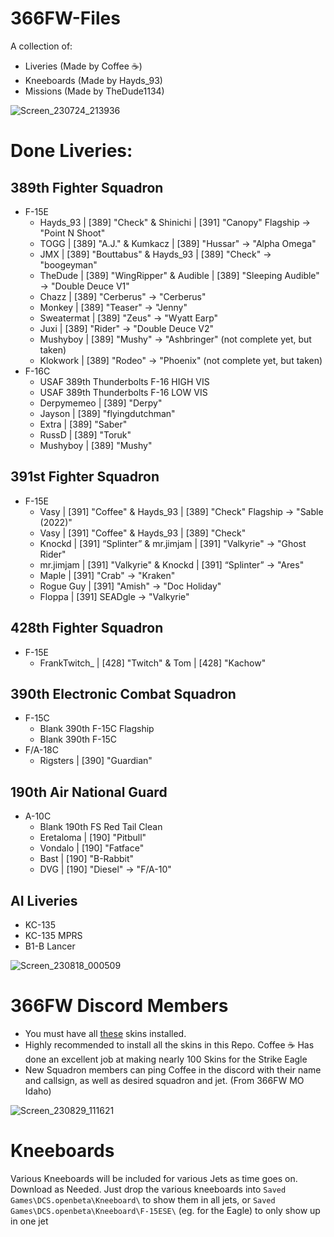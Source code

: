# 366FW-Files
A collection of:
- Liveries (Made by Coffee :coffee:) 
- Kneeboards (Made by Hayds_93)
- Missions (Made by TheDude1134)

![Screen_230724_213936](https://github.com/blueberrypi-studio/366FW-Files/assets/75970722/48648955-8e40-4663-b2f8-93cc9cbbdc0c)


# Done Liveries:
## 389th Fighter Squadron
- F-15E
  - Hayds_93 | [389] "Check" & Shinichi | [391] "Canopy" Flagship -> "Point N Shoot"
  - TOGG | [389] "A.J." & Kumkacz | [389] "Hussar" -> "Alpha Omega"
  - JMX | [389] "Bouttabus" & Hayds_93 | [389] "Check" -> "boogeyman"
  - TheDude | [389] "WingRipper" & Audible | [389] "Sleeping Audible" -> "Double Deuce V1"
  - Chazz | [389] "Cerberus" -> "Cerberus"
  - Monkey | [389] "Teaser" -> "Jenny"
  - Sweatermat | [389] "Zeus" -> "Wyatt Earp"
  - Juxi | [389] "Rider" -> "Double Deuce V2"
  - Mushyboy | [389] "Mushy" -> "Ashbringer" (not complete yet, but taken)
  - Klokwork | [389] "Rodeo" -> "Phoenix" (not complete yet, but taken)
- F-16C
  - USAF 389th Thunderbolts F-16 HIGH VIS 
  - USAF 389th Thunderbolts F-16 LOW VIS
  - Derpymemeo | [389] "Derpy"
  - Jayson | [389] "flyingdutchman"
  - Extra | [389] "Saber"
  - RussD | [389] "Toruk"
  - Mushyboy | [389] "Mushy"

## 391st Fighter Squadron
- F-15E
  - Vasy | [391] "Coffee" & Hayds_93 | [389] "Check" Flagship -> "Sable (2022)"
  - Vasy | [391] "Coffee" & Hayds_93 | [389] "Check" 
  - Knockd | [391] “Splinter” & mr.jimjam | [391] "Valkyrie" -> "Ghost Rider"
  - mr.jimjam | [391] "Valkyrie" &  Knockd | [391] “Splinter” -> "Ares"
  - Maple | [391] "Crab" -> "Kraken"
  - Rogue Guy | [391] "Amish" -> "Doc Holiday"
  - Floppa | [391] SEADgle -> "Valkyrie"

## 428th Fighter Squadron
- F-15E
  - FrankTwitch_ | [428] "Twitch" & Tom | [428] "Kachow"

## 390th Electronic Combat Squadron
- F-15C
  - Blank 390th F-15C Flagship
  - Blank 390th F-15C
- F/A-18C
  - Rigsters | [390] "Guardian"

## 190th Air National Guard
- A-10C
    - Blank 190th FS Red Tail Clean
    - Eretaloma | [190] "Pitbull"
    - Vondalo | [190] "Fatface"
    - Bast | [190] "B-Rabbit"
    - DVG | [190] "Diesel" -> "F/A-10"
 
## AI Liveries
- KC-135
- KC-135 MPRS
- B1-B Lancer

![Screen_230818_000509](https://github.com/blueberrypi-studio/366FW-Files/assets/75970722/a126ce7c-5205-422e-bcfc-e04d85a84a97)


# 366FW Discord Members
- You must have all [these](https://github.com/blueberrypi-studio/366FW-Assets/tree/main/Liveries/custom_liveries) skins installed.
- Highly recommended to install all the skins in this Repo. Coffee ☕ Has done an excellent job at making nearly 100 Skins for the Strike Eagle
- New Squadron members can ping Coffee in the discord with their name and callsign, as well as desired squadron and jet. (From 366FW MO Idaho)

![Screen_230829_111621](https://github.com/blueberrypi-studio/366FW-Files/assets/75970722/0c855c7a-385b-4643-8bac-546fbec3d378)


# Kneeboards
Various Kneeboards will be included for various Jets as time goes on. Download as Needed. Just drop the various kneeboards into `Saved Games\DCS.openbeta\Kneeboard\` to show them in all jets, or `Saved Games\DCS.openbeta\Kneeboard\F-15ESE\` (eg. for the Eagle) to only show up in one jet


